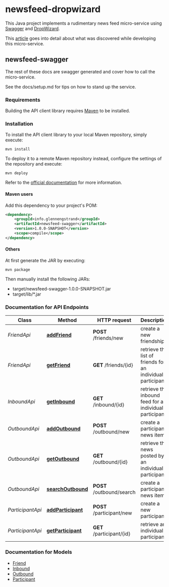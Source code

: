 # newsfeed-dropwizard

This Java project implements a rudimentary news feed micro-service using [Swagger](http://swagger.io/) and [DropWizard](http://www.dropwizard.io/1.0.5/docs/).

This [article](http://glennengstrand.info/media/dropwizard.pdf) goes into detail about what was discovered while developing this micro-service.

## newsfeed-swagger

The rest of these docs are swagger generated and cover how to call the micro-service.

See the docs/setup.md for tips on how to stand up the service.

### Requirements

Building the API client library requires [Maven](https://maven.apache.org/) to be installed.

### Installation

To install the API client library to your local Maven repository, simply execute:

```shell
mvn install
```

To deploy it to a remote Maven repository instead, configure the settings of the repository and execute:

```shell
mvn deploy
```

Refer to the [official documentation](https://maven.apache.org/plugins/maven-deploy-plugin/usage.html) for more information.

#### Maven users

Add this dependency to your project's POM:

```xml
<dependency>
    <groupId>info.glennengstrand</groupId>
    <artifactId>newsfeed-swagger</artifactId>
    <version>1.0.0-SNAPSHOT</version>
    <scope>compile</scope>
</dependency>
```

#### Others

At first generate the JAR by executing:

    mvn package

Then manually install the following JARs:

* target/newsfeed-swagger-1.0.0-SNAPSHOT.jar
* target/lib/*.jar

### Documentation for API Endpoints

Class | Method | HTTP request | Description
------------ | ------------- | ------------- | -------------
*FriendApi* | [**addFriend**](docs/FriendApi.md#addFriend) | **POST** /friends/new | create a new friendship
*FriendApi* | [**getFriend**](docs/FriendApi.md#getFriend) | **GET** /friends/{id} | retrieve the list of friends for an individual participant
*InboundApi* | [**getInbound**](docs/InboundApi.md#getInbound) | **GET** /inbound/{id} | retrieve the inbound feed for an individual participant
*OutboundApi* | [**addOutbound**](docs/OutboundApi.md#addOutbound) | **POST** /outbound/new | create a participant news item
*OutboundApi* | [**getOutbound**](docs/OutboundApi.md#getOutbound) | **GET** /outbound/{id} | retrieve the news posted by an individual participant
*OutboundApi* | [**searchOutbound**](docs/OutboundApi.md#searchOutbound) | **POST** /outbound/search | create a participant news item
*ParticipantApi* | [**addParticipant**](docs/ParticipantApi.md#addParticipant) | **POST** /participant/new | create a new participant
*ParticipantApi* | [**getParticipant**](docs/ParticipantApi.md#getParticipant) | **GET** /participant/{id} | retrieve an individual participant


### Documentation for Models

 - [Friend](docs/Friend.md)
 - [Inbound](docs/Inbound.md)
 - [Outbound](docs/Outbound.md)
 - [Participant](docs/Participant.md)


